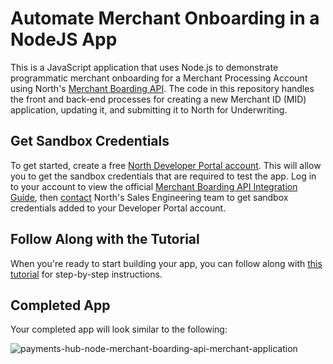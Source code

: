 # Automate Merchant Onboarding in a NodeJS App
This is a JavaScript application that uses Node.js to demonstrate programmatic merchant onboarding for a Merchant Processing Account using North's [Merchant Boarding API](https://developer.north.com/products/fintech-tools/merchant-boarding-api). The code in this repository handles the front and back-end processes for creating a new Merchant ID (MID) application, updating it, and submitting it to North for Underwriting.

## Get Sandbox Credentials
To get started, create a free [North Developer Portal account](https://developer.north.com/register). This will allow you to get the sandbox credentials that are required to test the app. Log in to your account to view the official [Merchant Boarding API Integration Guide](https://developer.north.com/products/fintech-tools/merchant-boarding-api/integration-guide), then [contact](https://developer.north.com/contact) North's Sales Engineering team to get sandbox credentials added to your Developer Portal account.

## Follow Along with the Tutorial
When you're ready to start building your app, you can follow along with [this tutorial](https://developer.north.com/blog/tutorial-nodejs-merchant-boarding-api) for step-by-step instructions.

## Completed App
Your completed app will look similar to the following:

![payments-hub-node-merchant-boarding-api-merchant-application](https://github.com/PaymentsHubDevelopers/PaymentsHub-Node-Merchant-Boarding-API/assets/136620102/d4218e28-cd09-4cb6-8f80-774b50c9205b)
